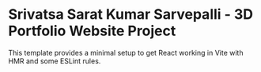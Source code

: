 # Srivatsa Sarat Kumar Sarvepalli  - 3D Portfolio Website Project

This template provides a minimal setup to get React working in Vite with HMR and some ESLint rules.
